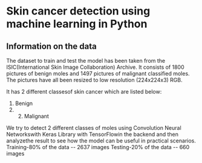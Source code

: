 # Skin cancer detection using machine learning in Python

## Information on the data
The dataset to train and test the model has been taken from the ISIC(International Skin Image Collaboration) Archive. It consists of 1800 pictures of benign moles and 1497 pictures of malignant classified moles. The pictures have all been resized to low resolution (224x224x3) RGB. 

It has 2 different classesof skin cancer which are listed below:
1. Benign
2. 2. Malignant

We try to detect 2 different classes of moles using Convolution Neural Networkswith Keras Library with TensorFlowin the backend and then analyzethe result to see how the model can be useful in practical scenarios.
Training-80% of the data  -- 2637 images
Testing-20% of the data  -- 660 images
